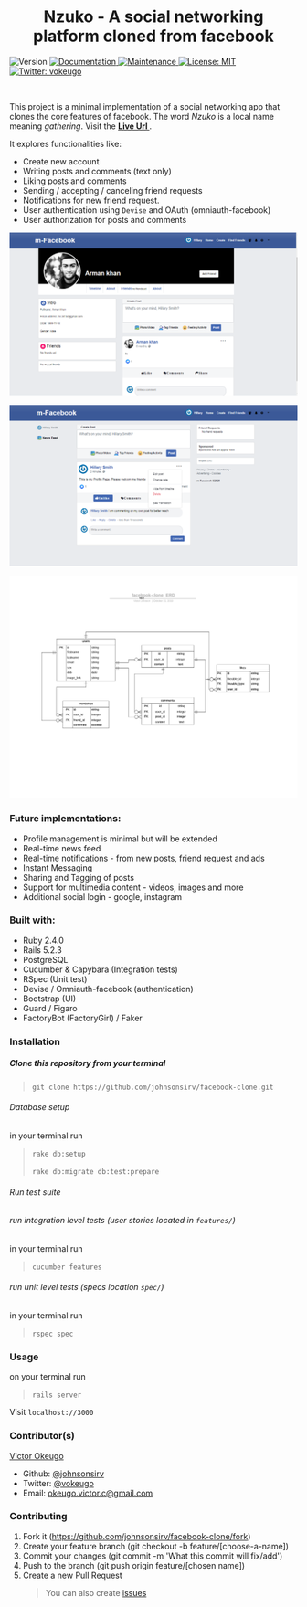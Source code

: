 <h1 align="center"> Nzuko - A social networking platform cloned from facebook</h1>
<p>
  <img alt="Version" src="https://img.shields.io/badge/version-1.0.0-blue.svg?cacheSeconds=2592000" />
  <a href="https://github.com/johnsonsirv/facebook-clone#readme" target="_blank">
    <img alt="Documentation" src="https://img.shields.io/badge/documentation-yes-brightgreen.svg" />
  </a>
  <a href="https://github.com/johnsonsirv/facebook-clone/graphs/commit-activity" target="_blank">
    <img alt="Maintenance" src="https://img.shields.io/badge/Maintained%3F-yes-green.svg" />
  </a>
  <a href="https://github.com/johnsonsirv/facebook-clone/blob/master/LICENSE" target="_blank">
    <img alt="License: MIT" src="https://img.shields.io/github/license/johnsonsirv/facebook-clone" />
  </a>
  <a href="https://twitter.com/vokeugo" target="_blank">
    <img alt="Twitter: vokeugo" src="https://img.shields.io/twitter/follow/vokeugo.svg?style=social" />
  </a>
</p>

<br>

<p>
  This project is a minimal implementation of a social networking app that clones the core features of facebook. The word <i>Nzuko</i> is a local name meaning <em>gathering</em>. Visit the <b><a href="https://nzuko.herokuapp.com" target="_blank">  Live Url  </a></b>.
  
It explores functionalities like:

- Create new account
- Writing posts and comments (text only)
- Liking posts and comments
- Sending / accepting / canceling friend requests
- Notifications for new friend request.
- User authentication using `Devise` and OAuth (omniauth-facebook)
- User authorization for posts and comments
</p>
<p>
    <img alt="profile screenshot" src="./docs/profile-page-1.png" />
</p>
<p>
    <img alt="timeline-screenshot" src="./docs/fb-timeline.png" />
</p>

<p>
  <a href="https://nzuko.herokuapp.com/" target="_blank">
    <img alt="ERD" src="./docs/facebook-clone ERD.png" />
  </a>
</p>

### Future implementations:

- Profile management is minimal but will be extended
- Real-time news feed
- Real-time notifications - from new posts, friend request and ads
- Instant Messaging
- Sharing and Tagging of posts
- Support for multimedia content - videos, images and more
- Additional social login - google, instagram

### Built with:

- Ruby 2.4.0
- Rails 5.2.3
- PostgreSQL
- Cucumber & Capybara (Integration tests)
- RSpec (Unit test)
- Devise / Omniauth-facebook (authentication)
- Bootstrap (UI)
- Guard / Figaro
- FactoryBot (FactoryGirl) / Faker

### Installation

##### Clone this repository from your terminal

> `git clone https://github.com/johnsonsirv/facebook-clone.git`

###### Database setup

in your terminal run

> `rake db:setup`
>
> `rake db:migrate db:test:prepare`

###### Run test suite

###### run integration level tests (user stories located in `features/`)

in your terminal run

> `cucumber features`

###### run unit level tests (specs location `spec/`)

in your terminal run

> `rspec spec`

### Usage

on your terminal run

> `rails server`

Visit `localhost://3000`

### Contributor(s)

[Victor Okeugo](https://angel.co/u/victorokeugo/)

- Github: [@johnsonsirv](https://github.com/johnsonsirv)
- Twitter: [@vokeugo](https://twitter.com/@vokeugo/)
- Email: [okeugo.victor.c@gmail.com]()

### Contributing

1. Fork it (https://github.com/johnsonsirv/facebook-clone/fork)
2. Create your feature branch (git checkout -b feature/[choose-a-name])
3. Commit your changes (git commit -m 'What this commit will fix/add')
4. Push to the branch (git push origin feature/[chosen name])
5. Create a new Pull Request
   > You can also create [issues](https://github.com/johnsonsirv/facebook-clone/issues)
